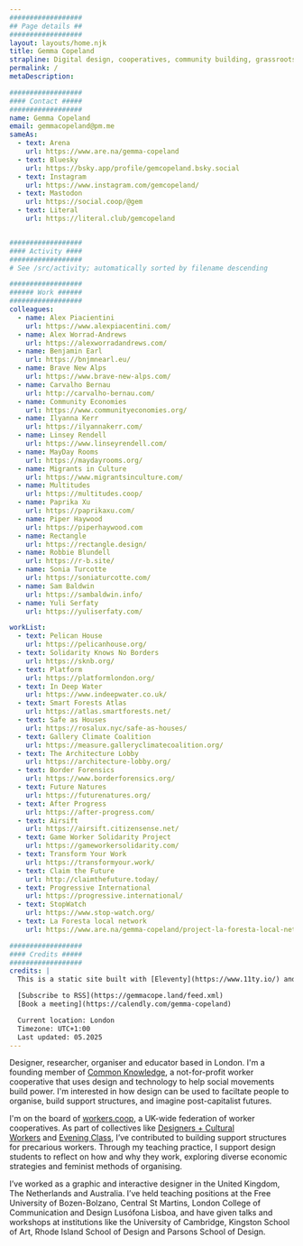 ```yaml
---
##################
## Page details ##
##################
layout: layouts/home.njk
title: Gemma Copeland
strapline: Digital design, cooperatives, community building, grassroots politics, convivial technology
permalink: /
metaDescription:

##################
#### Contact #####
##################
name: Gemma Copeland
email: gemmacopeland@pm.me
sameAs:
  - text: Arena
    url: https://www.are.na/gemma-copeland
  - text: Bluesky
    url: https://bsky.app/profile/gemcopeland.bsky.social
  - text: Instagram
    url: https://www.instagram.com/gemcopeland/
  - text: Mastodon
    url: https://social.coop/@gem
  - text: Literal
    url: https://literal.club/gemcopeland


##################
#### Activity ####
##################
# See /src/activity; automatically sorted by filename descending

##################
###### Work ######
##################
colleagues:
  - name: Alex Piacientini
    url: https://www.alexpiacentini.com/
  - name: Alex Worrad-Andrews
    url: https://alexworradandrews.com/
  - name: Benjamin Earl
    url: https://bnjmnearl.eu/
  - name: Brave New Alps
    url: https://www.brave-new-alps.com/
  - name: Carvalho Bernau
    url: http://carvalho-bernau.com/
  - name: Community Economies
    url: https://www.communityeconomies.org/
  - name: Ilyanna Kerr
    url: https://ilyannakerr.com/
  - name: Linsey Rendell
    url: https://www.linseyrendell.com/
  - name: MayDay Rooms
    url: https://maydayrooms.org/
  - name: Migrants in Culture
    url: https://www.migrantsinculture.com/
  - name: Multitudes
    url: https://multitudes.coop/
  - name: Paprika Xu
    url: https://paprikaxu.com/
  - name: Piper Haywood
    url: https://piperhaywood.com
  - name: Rectangle
    url: https://rectangle.design/
  - name: Robbie Blundell
    url: https://r-b.site/
  - name: Sonia Turcotte
    url: https://soniaturcotte.com/
  - name: Sam Baldwin
    url: https://sambaldwin.info/
  - name: Yuli Serfaty
    url: https://yuliserfaty.com/

workList:
  - text: Pelican House
    url: https://pelicanhouse.org/
  - text: Solidarity Knows No Borders
    url: https://sknb.org/
  - text: Platform
    url: https://platformlondon.org/
  - text: In Deep Water
    url: https://www.indeepwater.co.uk/
  - text: Smart Forests Atlas
    url: https://atlas.smartforests.net/
  - text: Safe as Houses
    url: https://rosalux.nyc/safe-as-houses/
  - text: Gallery Climate Coalition
    url: https://measure.galleryclimatecoalition.org/
  - text: The Architecture Lobby
    url: https://architecture-lobby.org/
  - text: Border Forensics
    url: https://www.borderforensics.org/
  - text: Future Natures
    url: https://futurenatures.org/
  - text: After Progress
    url: https://after-progress.com/
  - text: Airsift
    url: https://airsift.citizensense.net/
  - text: Game Worker Solidarity Project
    url: https://gameworkersolidarity.com/
  - text: Transform Your Work
    url: https://transformyour.work/
  - text: Claim the Future
    url: http://claimthefuture.today/
  - text: Progressive International
    url: https://progressive.international/
  - text: StopWatch
    url: https://www.stop-watch.org/
  - text: La Foresta local network
    url: https://www.are.na/gemma-copeland/project-la-foresta-local-network

##################
#### Credits #####
##################
credits: |
  This is a static site built with [Eleventy](https://www.11ty.io/) and [Arena](https://www.are.na/) by [Piper Haywood](https://piperhaywood.com/). If you’re interested, you can check out the [Github repo](https://github.com/GemCopeland/personal-website). It is set in [Standard Book](https://github.com/brycewilner/Standard) by Bryce Wilner. Your data isn’t collected when using this site.

  [Subscribe to RSS](https://gemmacope.land/feed.xml)
  [Book a meeting](https://calendly.com/gemma-copeland)

  Current location: London
  Timezone: UTC+1:00
  Last updated: 05.2025
---
```


Designer, researcher, organiser and educator based in London. I'm a founding member of [Common Knowledge](https://www.commonknowledge.coop/), a not-for-profit worker cooperative that uses design and technology to help social movements build power. I'm interested in how design can be used to faciltate people to organise, build support structures, and imagine post-capitalist futures.

I'm on the board of [workers.coop](https://www.workers.coop/), a UK-wide federation of worker cooperatives. As part of collectives like [Designers + Cultural Workers](https://www.uvwunion.org.uk/en/sectors/designers-cultural-workers/) and [Evening Class](https://www.are.na/evening-class-ijv-ziw5qtc/channels), I’ve contributed to building support structures for precarious workers. Through my teaching practice, I support design students to reflect on how and why they work, exploring diverse economic strategies and feminist methods of organising.

I’ve worked as a graphic and interactive designer in the United Kingdom, The Netherlands and Australia. I’ve held teaching positions at the Free University of Bozen-Bolzano, Central St Martins, London College of Communication and Design Lusófona Lisboa, and have given talks and workshops at institutions like the University of Cambridge, Kingston School of Art, Rhode Island School of Design and Parsons School of Design.
